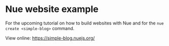 
# Nue website example

For the upcoming tutorial on how to build websites with Nue and for the `nue create <simple-blog>` command.

View online: https://simple-blog.nuejs.org/
